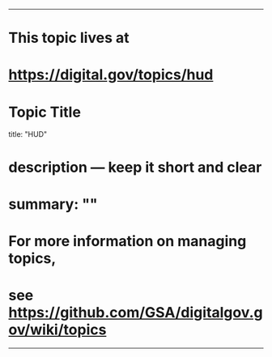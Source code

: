 
---
# This topic lives at
# https://digital.gov/topics/hud

# Topic Title
title: "HUD"

# description — keep it short and clear
# summary: ""


# For more information on managing topics,
# see https://github.com/GSA/digitalgov.gov/wiki/topics
---